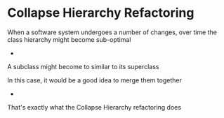 # Collapse Hierarchy Refactoring

When a software system undergoes a number of changes, over time the class hierarchy might become sub-optimal

-

A subclass might become to similar to its superclass

In this case, it would be a good idea to merge them together

-

That's exactly what the Collapse Hierarchy refactoring does
